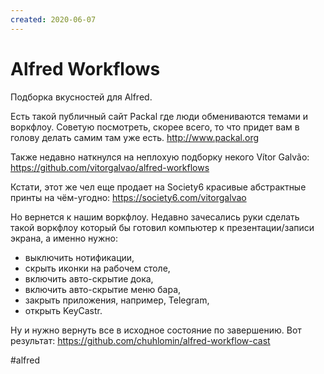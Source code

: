```yaml
---
created: 2020-06-07
---
```


# Alfred Workflows

Подборка вкусностей для Alfred.

Eсть такой публичный сайт Packal где люди обмениваются темами и воркфлоу.
Советую посмотреть, скорее всего, то что придет вам в голову делать самим там уже есть.
http://www.packal.org

Также недавно наткнулся на неплохую подборку некого Vítor Galvão:
https://github.com/vitorgalvao/alfred-workflows

Кстати, этот же чел еще продает на Society6 красивые абстрактные принты на чём-угодно:
https://society6.com/vitorgalvao

Но вернется к нашим воркфлоу. Недавно зачесались руки сделать такой воркфлоу который бы готовил компьютер к презентации/записи экрана, а именно нужно:

- выключить нотификации,
- скрыть иконки на рабочем столе,
- включить авто-скрытие дока,
- включить авто-скрытие меню бара,
- закрыть приложения, например, Telegram,
- открыть KeyCastr.

Ну и нужно вернуть все в исходное состояние по завершению. Вот результат:
https://github.com/chuhlomin/alfred-workflow-cast

#alfred
